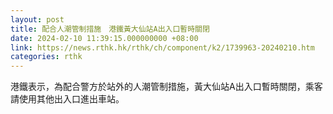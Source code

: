 ```yaml
---
layout: post
title: 配合人潮管制措施　港鐵黃大仙站A出入口暫時關閉
date: 2024-02-10 11:39:15.000000000 +08:00
link: https://news.rthk.hk/rthk/ch/component/k2/1739963-20240210.htm
categories: rthk
---
```


港鐵表示，為配合警方於站外的人潮管制措施，黃大仙站A出入口暫時關閉，乘客請使用其他出入口進出車站。
